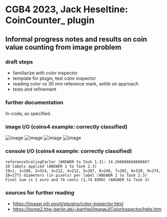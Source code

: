 # CGB4 2023, Jack Heseltine: CoinCounter_ plugin

## Informal progress notes and results on coin value counting from image problem

### draft steps

* familiarize with color inspector
* template for plugin, test color inspector
* reading color vs 30 mm reference mark, settle on approach
* tests and refinement

### further documentation

In-code, as specified.

### image I/O (coins4 example: correctly classified)

![image](https://github.com/heseltime/CGB4-ImageJ/assets/66922223/5963aab9-aac7-4d83-8320-a865f72ab87c)
![image](https://github.com/heseltime/CGB4-ImageJ/assets/66922223/451149f4-7db9-414d-bf9c-0b2ebee307fb)
![image](https://github.com/heseltime/CGB4-ImageJ/assets/66922223/c2310f30-3fc6-4ed1-9b34-eb4ac50f7038)
![image](https://github.com/heseltime/CGB4-ImageJ/assets/66922223/f08d4e12-4e0e-44af-b556-1d4a15bad6d5)

### console I/O (coins4 example: correctly classified)

```
referenceScalingFactor (ANSWER to Task 1.3): 14.266666666666667
10 labels applied (ANSWER 1 to Task 2.3)
{0=1, 1=288, 2=314, 3=212, 4=212, 5=287, 6=246, 7=202, 8=320, 9=274, 10=277} diameters (in pixels) per label (ANSWER 2 to Task 2.3)
Final sum is 1 euro and 74 cents (1,74 EURO) (ANSWER to Task 3)
```

### sources for further reading

* https://imagej.nih.gov/ij/plugins/color-inspector.html
* https://home2.htw-berlin.de/~barthel/ImageJ/ColorInspector/help.htm
